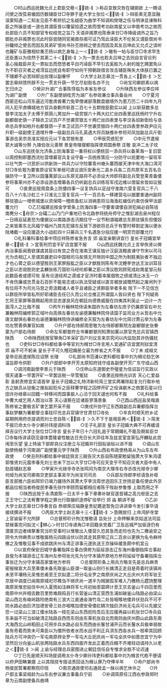 <!-- { "loadSidebar": true } -->
　　○时山西巡抚魏允贞上君臣交儆＜锍-釒＞称召变致灾咎在辅弼欲  上一赐诘问使之改弦易辙因历数辅臣廿□寺罪于是大学士张位＜锍-釒＞辩臣素无意显融误蒙知遇一二知友见臣不希矫抗之名疑臣为曲学不知调和爕理之任与明诤显谏殊科臣之所操是或一道也其谓臣昔以覆留拾遗之故而恨考功赵南星又以申救考功之故而处部臣六员不知部官专权结党之旨乃  天语非阁票也陈泰来廿□寺降级调外之旨乃  御批亦非阁票也况此时臣尝随同官揭救存阁可证乃驾此诬臣大不伦矣又谓臣恨尚书孙鑨倾之使去而因及其弟矿恨尚书孙丕扬倾之使去而因及其友吕坤此又允贞之误听也鑨矿与臣雅相钦重丕扬以病乞身每上一＜锍-釒＞辙有一帖与臣廿□寺求早生还臣愚以为信然于其苐二十＜锍-釒＞为一票去也若夫吕坤之去则自言官论列  圣心独裁臣并无一票拟去而悠悠者平白巧诬臣不早引去奚胜为人射的哉乞赐罢免以为不职召灾者之戒淂旨边抚自有职守如何干预朝政借言攻击辅臣殊失大体朕已置之不理卿不必苦辩即出佐理以副眷怀
　　○大学士赵志皋沈一贯各上＜锍-釒＞乞罢志皋辩馈所辞不允一贯言升荫一节乞尽刬衘名亦不允
　　○尚宝司卿颜素以病乞归许之
　　○癸卯升湖广佥事陈惇临为本省左参议
　　○升陕西左参议李应祥为湖广副使
　　○升广东副使胡桂芳为湖广右参政兼佥事兵备岳州
　　○宁夏河西密迩松山河东逼近河套虏酋著力兔宰僧诸部落数盘据境外为患万历二十四年九月间入犯平虏横城地方官兵奋剿共斩首二百七十五颗按臣勘实以闻  上以斩获数多总督李汶加太子太傅于原荫儿男加升一级赏银六十两大红纻丝四表里巡抚杨时宁升右副都御史荫一子锦衣卫试百户不世袭赏银五十两纻丝四表里与李汶各炤新衘给与诰命总兵李如柏升右都督荫一子本卫试百户不世袭赏银四十两纻丝四表里参政尹应元升职一级副使王道增升俸一级副总兵马孔英遇大将员缺推补参将邓凤加副总兵斤衘事游击吴宗尧准实授应元以下各赏银有差
　　○甲辰荧惑犯岁
　　○中元节遣侯郭大诚等分祭  九陵伯张元善祭  景皇帝陵寝都指挥使郑国泰祭  庄敬  哀冲二太子坟
　　○山东巡抚张允济条上防海事宜一重将权以便统驭一添兵将以备莱海一复旧营以周控制即墨西流杜营增募官兵复设守备一员统练策应一分防守以扼要地一留班军以壮气势一讨民折以供新饷一并兵力以守险寨青州塘头寨西接天津中有大海口洱河廿□寺处冣为要害原设官军单弱可虞议调乐安寿光二县乡兵各二百共原军五百名合操防守一复卫所以固藩蓠部议山东原无路将不必添设大帅即将副总兵管登莱青备倭参将事莱州亦不必添设游击增募各兵仍听副总兵训练班军戍边难以借留余皆如议报可
　　○直隶巡按周盘条上防倭四事一议复饷兵以足战守淮南六营复官兵二千八百八十六名沙舡三十只淮北三营复官兵一千一百员名一移建营屯以据要害通州副将移驻狼山一增修城堡以资保障一稽练鱼舡以消祸患将沿海渔舡编伍约束仿保甲法部覆允行
　　○乙巳福建巡按金学曾条上防海四事一守要害谓倭自浙犯闽必自陈钱南麂分＜舟宗＞台礵二山乃门户重地已令北路参将统舟师守之惟彭湖去泉州程仅一日绵亘延袤恐为倭据议以南路游击汛期往守一议节制谓福建总东原驻镇东但倭奴之来皆乘东北风福宁福州乃其先犯镇东反居下游欲将总兵于有警时移劄定海以便水陆堵截一设应援造大小战舡四十只募兵三千名遇急分投应援一明赏罚部覆允行
　　○礼科署科事给事中项应祥陈修省急务言  郊  庙宜亲朝讲宜行  皇长子冠婚宜举章＜锍-釒＞宜答刑罚宜平矿店宜罢不报
　　○山西巡抚魏允贞上言举佚贤以俾内治事臣闻晋欲谋虞其臣曰有宫之奇在淮南王谋反独计汉庭汲黯直谏守节宋以司马光为丞相辽人至谓其疆吏曰中国相司马矣慎无开隙则中国之所为制胜夷狄者不独边才也心膂之臣以德望胜则王家屏股肱之臣以才猷胜则陈有年沈鲤李世达王汝训耳目之臣以忠谠胜则史孟麟张栋万国钦马经纶郎署之臣以清议胜则顾宪成赵南星邹元标此数臣者或德可佐  圣有论道经邦之谟或才足济时着率属倡牧之绩或清比冰玉一介不肯伤廉或忠贯金石百折不能易志或以执法受疑或以直言被放诚慨然起之废闲列于有位将不为司光马宫之奇汲黯诸人者乎且诸臣之贤群臣举者多矣  陛下一不见信岂以群臣所举皆私所好耶诸臣去任已久而公论佥推正所谓国人皆曰贤也  陛下何疑焉乞将王家屏等亟赐起用庶显忠遂良风在朝廷向德畏威服在四夷其利奚止一边计一方面淂人之比哉不报　　○丙午升翰林院侍读朱国祚为左春坊左庶子仍兼原官右中允兼翰林院编修郭正域叶向高俱左春坊左谕德兼翰林院侍读国子监司业方从哲右中允唐文献俱右春坊右谕德兼翰林院侍讲编修全天叙为左春坊左中允简讨萧云举为左春坊左赞善俱兼官如故
　　○升户部右侍郎周思敬为左侍郎都察院左副都御史张餋蒙为户部右侍郎
　　○命左军都督府佥书署都督同知萧如薰以原官充总兵官镇西陕西
　　○命陕西抚按官拏角□羊采矿百户刘议言来京究问以内监劾其诈伪骚扰也
　　○吏科廿□寺科都给事中等官刘为楫廿□寺言用人宜通矿店宜罢刑狱宜清  郊  庙不可不躬亲  皇长子不可久稽冠婚册立最为修省之大不报
　　○丁未  成祖文皇帝忌辰遣侯陈应诏祭  长陵
　　○礼部尚书范谦以吏科都给事中刘为楫论劾乞休温旨即令供职
　　○升户部郎中李开芳太原知府钱守成各副使开芳广东守成山西
　　○调河南副使李景元于陕西
　　○戊申山东道御史乔璧星为信诏旨行实政以弭天谴事一早罢开矿一早罢店税一早雪冤狱
　　○直隶巡按杨光训言  天心仁爱益彰  圣躬责修宜实请首举  皇长子冠婚之礼特沛新纶简三堂实两署除起复允行取补地方之缺员从铨衡之推拟起贬斥之臣释曹学程之囚停开矿之役诛献木之商罢石星以归田许孙继皋以回籍一转移间而国事振人心洽于回天谴也何有不报
　　○礼科给事中曹大咸乞用人图治以答  天心请察在廷诸臣寥落景象
　　○己酉山西巡盐吴楷直陈修省之要极言矿害乞罢开采不报
　　○庚戌升协守辽东西路副总兵署都指挥佥事赵梦麟为署都督佥事挂印充总兵官镇守甘肃廿□寺处
　　○辛亥时顺天府乡试屇期例用府丞提调而刘士忠自陈＜锍-釒＞久不下于是阁臣再＜锍-釒＞简发不报已命太仆寺少卿孙玮提调科场
　　○壬子礼部言  皇长子冠婚大典不可再缓请择吉议行大学士张位廿□寺言  皇长子年已十六冠礼逾于常期婚礼不能及期矣臣廿□寺每侍讲读窃见睿体豊隆睿性敏达日充日长大异往年及兹宜室宜家弘开麟趾此宫闱至乐望  皇上特谕下部即具仪注册立与冠婚并行因拟谕帖以进不报
　　○调山东副使杨植于河南湖广副使董元学于陕西
　　○升山西右布政使杨易从为山东左布政使　　○癸丑刑科都给事中侯廷佩言三殿告灾大臣自陈随蒙勉留独萧大亨朱鸿谟郭惟贤刘元震李春先刘士忠未下岂以大亨廿□寺可应天变乎不知召灾者大臣中有人劾首辅赵志皋
　　○甲寅升光禄寺寺丞张鸣冈为南京大理寺右寺丞改光禄寺少卿何倬为尚宝司卿南京吏部主事吴华为尚宝司司丞
　　○兵部左侍郎李桢请急补枢臣言部推六臣如邢玠已竭力疆场外其萧大亨李汶周世选田乐王世扬足备任使此外京都品位相当者杨俊民李春先徐作李颐而留都相应者陈于陛赵参鲁惟  上取而用之不报
　　○陕西巡按于永清直陈一日太平十事下章奏补缺官遂首辅之高允枢臣之去正王守仁之法宥曹学程之罪允行取辍织造停矿役举行  郊  庙  朝讲不报
　　○乙卯大学士赵志皋廿□寺奏言自  恭顺荣庄端静皇贵妃薨逝暂免日讲讲章今发引事毕请接续撰进不报
　　○丙辰大学士赵志皋十三＜锍-釒＞恳赐放归  上命鸿胪寺堂上官谕留不允所辞
　　○总督邢玠计拘沈惟敬请  旨处分  上命押解来京姑送法司监禁候事完问拟沈＜棥心＞时廿□寺递角□羊回籍余党着厂卫及巡城严加驱逐仍有潜匿京边者缉拏重究当玠受事时以惟敬出入倭营久恐其急而走险也先为二檄谕安之阴令大帅麻贵以惟敬属杨元四路设伏以防其走其原带辽兵二百余以更换为名令麻帅撤之及惟敬见事不成欲跳庆州与清正讲事元遂执送王京操纵缓急颇中机宜云
　　○以宣府保安旧城守备署指挥佥事白慎修为延绥游击辽东海州备御指挥佥事赵良俊为本镇游击辽东海州左参将张光先为分守本镇开原地方参将延绥守备署指挥佥事张迁为分守本镇高家堡地方参将
　　○总督邢玠条上用兵方略言先是总兵麻贵密报候宣大兵至乘倭未备先取釜山臣谓一取釜山则行长擒清正走自是奇着时该镇尚未至平壤杨元吴惟忠甫至王京拟遣二将分屯全罗之南原庆尚之大丘庆州大将军驻王京居中调度已闻南原城圯尽樵刍不继庆尚一道半为贼据孤军难入乃檄杨元趱饷整理南原吴惟忠姑住中州入夏雨如注麻将军七月初始至碧蹄计至王京去釜山千四百里而南原中州并相去数百里势难趋捣且行长营釜山清正营西生浦如破釜山陆路必由梁山梁山西北有峻岭路险绝南有三浪大江直通金海竹岛二处皆咽喉地倭并伏劲兵不可不防水路必由巨济加德安骨三处亦咽喉加德安骨倭舡鳞次独巨济尚无屯兵可以先据又恐一过梁山三浪江倭水陆各一枝在梁山东西扼险吾后无应援再益以机张廿□寺兵自东来益不可当如破清正陆路自西而东则由东莱机张自北而南则由庆州蔚山此路东南大海西北山岭稻田止可用步兵水路必自东而西由长鬐甘浦开云而长鬐水兵极单弱故虽有奇着而势未可乘臣以为倭所依者水而水战不利正兵湏东西各水兵一枝牵其回顾陆兵方可冲突仍一军屯南原捍全罗一军屯大丘扼庆尚一军屯全庆中如晋忠宜宁为中坚然后分向釜山机张两陆路水兵东西四面齐发此正着而兵粮不齐难轻动请持久以老之＜锍-釒＞闻  上谕与经理总兵密图进止朝廷信任自专惟求全胜不论迟速
　　○丁巳先是顺天科场提调用太仆寺少卿孙玮吏科都给事中刘为楫言代庖不便请以府尹田畴兼摄  上以其阻挠专擅诘责回话为楫认罪乃夺俸半年
　　○命户部尚书杨俊民暂署都察院印信
　　○南京通政使司右通政孟一脉以病乞休许之　　○升户部主事梁祖龄为山东右参议兼佥事备兵宁前
　　○补调简原任江西右参政郑时章为云南副使备兵曲靖
